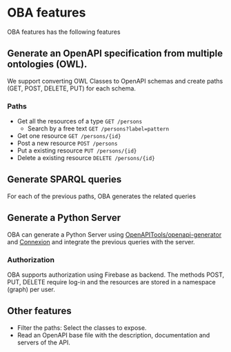 # OBA features

OBA features has the following features

##  Generate an OpenAPI specification from multiple ontologies (OWL).

We support converting OWL Classes to OpenAPI schemas and create paths (GET, POST, DELETE, PUT) for each schema.

### Paths

- Get all the resources of a type `GET /persons`
    - Search by a free text `GET /persons?label=pattern`
- Get one resource `GET /persons/{id}`
- Post a new resource `POST /persons`
- Put a existing resource `PUT /persons/{id}`
- Delete a existing resource `DELETE /persons/{id}`



## Generate SPARQL queries

For each of the previous paths, OBA generates the related queries


## Generate a Python Server

OBA can generate a Python Server using [OpenAPITools/openapi-generator](https://github.com/OpenAPITools/openapi-generator) and [Connexion](https://github.com/zalando/connexion) and integrate the previous queries with the server.


### Authorization

OBA supports authorization using Firebase as backend. 
The methods POST, PUT, DELETE require log-in and the resources are stored in a namespace (graph) per user.

## Other features

- Filter the paths: Select the classes to expose.
- Read an OpenAPI base file with the description, documentation and servers of the API.
